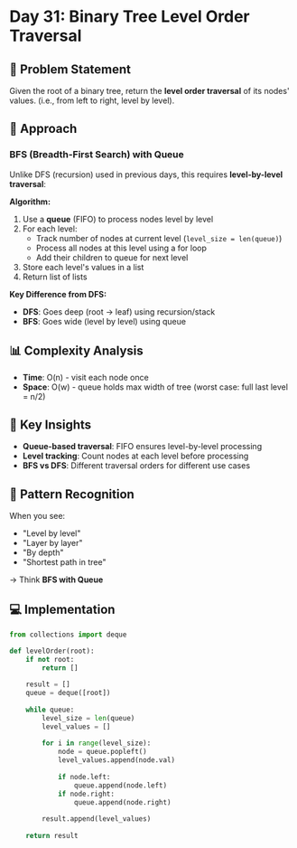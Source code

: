 # Day 31: Binary Tree Level Order Traversal

## 🎯 Problem Statement
Given the root of a binary tree, return the **level order traversal** of its nodes' values. (i.e., from left to right, level by level).

## 🧠 Approach

### BFS (Breadth-First Search) with Queue
Unlike DFS (recursion) used in previous days, this requires **level-by-level traversal**:

**Algorithm:**
1. Use a **queue** (FIFO) to process nodes level by level
2. For each level:
   - Track number of nodes at current level (`level_size = len(queue)`)
   - Process all nodes at this level using a for loop
   - Add their children to queue for next level
3. Store each level's values in a list
4. Return list of lists

**Key Difference from DFS:**
- **DFS**: Goes deep (root → leaf) using recursion/stack
- **BFS**: Goes wide (level by level) using queue

## 📊 Complexity Analysis
- **Time**: O(n) - visit each node once
- **Space**: O(w) - queue holds max width of tree (worst case: full last level = n/2)

## 🔑 Key Insights
- **Queue-based traversal**: FIFO ensures level-by-level processing
- **Level tracking**: Count nodes at each level before processing
- **BFS vs DFS**: Different traversal orders for different use cases

## 🎯 Pattern Recognition
When you see:
- "Level by level"
- "Layer by layer"
- "By depth"
- "Shortest path in tree"

→ Think **BFS with Queue**

## 💻 Implementation
```python
from collections import deque

def levelOrder(root):
    if not root:
        return []
    
    result = []
    queue = deque([root])
    
    while queue:
        level_size = len(queue)
        level_values = []
        
        for i in range(level_size):
            node = queue.popleft()
            level_values.append(node.val)
            
            if node.left:
                queue.append(node.left)
            if node.right:
                queue.append(node.right)
        
        result.append(level_values)
    
    return result
```